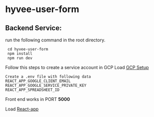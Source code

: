 # hyvee-user-form

 ## Backend Service:

 run the following command in the root directory.

```
 cd hyvee-user-form
 npm install
 npm run dev

```

Follow this steps to create a service account in GCP
Load [GCP Setup](https://dev.to/calvinpak/how-to-read-write-google-sheets-with-react-193l)

```
Create a .env file with following data 
REACT_APP_GOOGLE_CLIENT_EMAIL
REACT_APP_GOOGLE_SERVICE_PRIVATE_KEY 
REACT_APP_SPREADSHEET_ID
```

Front end works in PORT **5000**

Load [React-app](localhost:5000)


